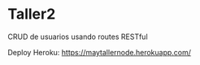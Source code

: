 # Taller2
 CRUD de usuarios usando routes RESTful

Deploy Heroku: https://maytallernode.herokuapp.com/
